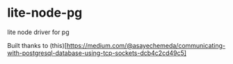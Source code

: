 # lite-node-pg
lite node driver for pg


Built thanks to (this)[https://medium.com/@asayechemeda/communicating-with-postgresql-database-using-tcp-sockets-dcb4c2cd49c5]